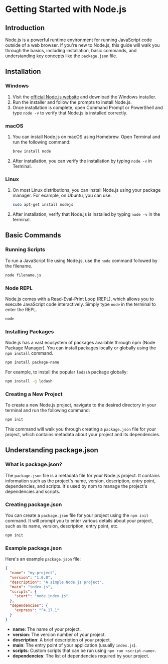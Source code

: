 # Getting Started with Node.js

## Introduction

Node.js is a powerful runtime environment for running JavaScript code outside of a web browser. If you're new to Node.js, this guide will walk you through the basics, including installation, basic commands, and understanding key concepts like the `package.json` file.

## Installation

### Windows

1. Visit the [official Node.js website](https://nodejs.org/) and download the Windows installer.
2. Run the installer and follow the prompts to install Node.js.
3. Once installation is complete, open Command Prompt or PowerShell and type `node -v` to verify that Node.js is installed correctly.

### macOS

1. You can install Node.js on macOS using Homebrew. Open Terminal and run the following command:

   ```bash
   brew install node
   ```

2. After installation, you can verify the installation by typing `node -v` in Terminal.

### Linux

1. On most Linux distributions, you can install Node.js using your package manager. For example, on Ubuntu, you can use:

   ```bash
   sudo apt-get install nodejs
   ```

2. After installation, verify that Node.js is installed by typing `node -v` in the terminal.

## Basic Commands

### Running Scripts

To run a JavaScript file using Node.js, use the `node` command followed by the filename.

```bash
node filename.js
```

### Node REPL

Node.js comes with a Read-Eval-Print Loop (REPL), which allows you to execute JavaScript code interactively. Simply type `node` in the terminal to enter the REPL.

```bash
node
```

### Installing Packages

Node.js has a vast ecosystem of packages available through npm (Node Package Manager). You can install packages locally or globally using the `npm install` command.

```bash
npm install package-name
```

For example, to install the popular `lodash` package globally:

```bash
npm install -g lodash
```

### Creating a New Project

To create a new Node.js project, navigate to the desired directory in your terminal and run the following command:

```bash
npm init
```

This command will walk you through creating a `package.json` file for your project, which contains metadata about your project and its dependencies.

## Understanding package.json

### What is package.json?

The `package.json` file is a metadata file for your Node.js project. It contains information such as the project's name, version, description, entry point, dependencies, and scripts. It's used by npm to manage the project's dependencies and scripts.

### Creating package.json

You can create a `package.json` file for your project using the `npm init` command. It will prompt you to enter various details about your project, such as its name, version, description, entry point, etc.

```bash
npm init
```

### Example package.json

Here's an example `package.json` file:

```json
{
  "name": "my-project",
  "version": "1.0.0",
  "description": "A simple Node.js project",
  "main": "index.js",
  "scripts": {
    "start": "node index.js"
  },
  "dependencies": {
    "express": "^4.17.1"
  }
}
```

- **name**: The name of your project.
- **version**: The version number of your project.
- **description**: A brief description of your project.
- **main**: The entry point of your application (usually `index.js`).
- **scripts**: Custom scripts that can be run using `npm run <script-name>`.
- **dependencies**: The list of dependencies required by your project.
